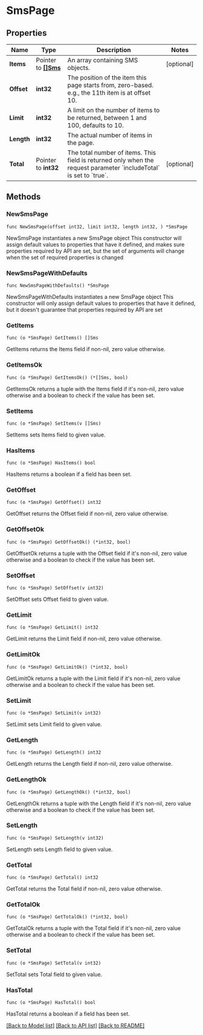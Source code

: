 # SmsPage

## Properties

Name | Type | Description | Notes
------------ | ------------- | ------------- | -------------
**Items** | Pointer to [**[]Sms**](Sms.md) | An array containing SMS objects. | [optional] 
**Offset** | **int32** | The position of the item this page starts from, zero-based. e.g., the 11th item is at offset 10. | 
**Limit** | **int32** | A limit on the number of items to be returned, between 1 and 100, defaults to 10. | 
**Length** | **int32** | The actual number of items in the page. | 
**Total** | Pointer to **int32** | The total number of items. This field is returned only when the request parameter &#x60;includeTotal&#x60; is set to &#x60;true&#x60;. | [optional] 

## Methods

### NewSmsPage

`func NewSmsPage(offset int32, limit int32, length int32, ) *SmsPage`

NewSmsPage instantiates a new SmsPage object
This constructor will assign default values to properties that have it defined,
and makes sure properties required by API are set, but the set of arguments
will change when the set of required properties is changed

### NewSmsPageWithDefaults

`func NewSmsPageWithDefaults() *SmsPage`

NewSmsPageWithDefaults instantiates a new SmsPage object
This constructor will only assign default values to properties that have it defined,
but it doesn't guarantee that properties required by API are set

### GetItems

`func (o *SmsPage) GetItems() []Sms`

GetItems returns the Items field if non-nil, zero value otherwise.

### GetItemsOk

`func (o *SmsPage) GetItemsOk() (*[]Sms, bool)`

GetItemsOk returns a tuple with the Items field if it's non-nil, zero value otherwise
and a boolean to check if the value has been set.

### SetItems

`func (o *SmsPage) SetItems(v []Sms)`

SetItems sets Items field to given value.

### HasItems

`func (o *SmsPage) HasItems() bool`

HasItems returns a boolean if a field has been set.

### GetOffset

`func (o *SmsPage) GetOffset() int32`

GetOffset returns the Offset field if non-nil, zero value otherwise.

### GetOffsetOk

`func (o *SmsPage) GetOffsetOk() (*int32, bool)`

GetOffsetOk returns a tuple with the Offset field if it's non-nil, zero value otherwise
and a boolean to check if the value has been set.

### SetOffset

`func (o *SmsPage) SetOffset(v int32)`

SetOffset sets Offset field to given value.


### GetLimit

`func (o *SmsPage) GetLimit() int32`

GetLimit returns the Limit field if non-nil, zero value otherwise.

### GetLimitOk

`func (o *SmsPage) GetLimitOk() (*int32, bool)`

GetLimitOk returns a tuple with the Limit field if it's non-nil, zero value otherwise
and a boolean to check if the value has been set.

### SetLimit

`func (o *SmsPage) SetLimit(v int32)`

SetLimit sets Limit field to given value.


### GetLength

`func (o *SmsPage) GetLength() int32`

GetLength returns the Length field if non-nil, zero value otherwise.

### GetLengthOk

`func (o *SmsPage) GetLengthOk() (*int32, bool)`

GetLengthOk returns a tuple with the Length field if it's non-nil, zero value otherwise
and a boolean to check if the value has been set.

### SetLength

`func (o *SmsPage) SetLength(v int32)`

SetLength sets Length field to given value.


### GetTotal

`func (o *SmsPage) GetTotal() int32`

GetTotal returns the Total field if non-nil, zero value otherwise.

### GetTotalOk

`func (o *SmsPage) GetTotalOk() (*int32, bool)`

GetTotalOk returns a tuple with the Total field if it's non-nil, zero value otherwise
and a boolean to check if the value has been set.

### SetTotal

`func (o *SmsPage) SetTotal(v int32)`

SetTotal sets Total field to given value.

### HasTotal

`func (o *SmsPage) HasTotal() bool`

HasTotal returns a boolean if a field has been set.


[[Back to Model list]](../README.md#documentation-for-models) [[Back to API list]](../README.md#documentation-for-api-endpoints) [[Back to README]](../README.md)
